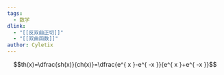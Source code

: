 ```yaml
---
tags:
  - 数学
dlink:
  - "[[反双曲正切]]"
  - "[[双曲函数]]"
author: Cyletix
---
```

$$th(x)=\dfrac{sh(x)}{ch(x)}=\dfrac{e^{ x }-e^{ -x }}{e^{ x }+e^{ -x }}$$
